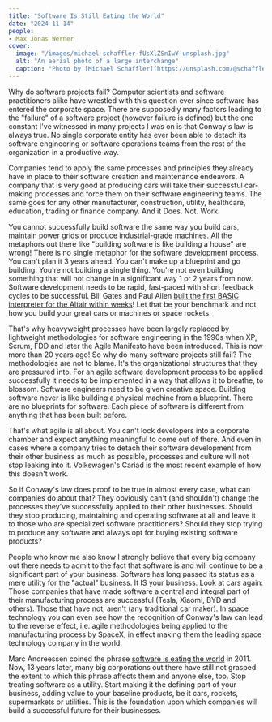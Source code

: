 ```yaml
---
title: "Software Is Still Eating the World"
date: "2024-11-14"
people: 
- Max Jonas Werner
cover:
  image: "/images/michael-schaffler-fUsXlZSnIwY-unsplash.jpg"
  alt: "An aerial photo of a large interchange"
  caption: "Photo by [Michael Schaffler](https://unsplash.com/@schaffler) on [Unsplash](https://unsplash.com/photos/red-panda-during-daytime-fUsXlZSnIwY?utm_content=creditCopyText&utm_medium=referral&utm_source=unsplash) "
---
```


Why do software projects fail? Computer scientists and software practitioners alike have wrestled with this question ever since software has entered the corporate space. There are supposedly many factors leading to the "failure" of a software project (however failure is defined) but the one constant I've witnessed in many projects I was on is that Conway's law is always true. No single corporate entity has ever been able to detach its software engineering or software operations teams from the rest of the organization in a productive way.

Companies tend to apply the same processes and principles they already have in place to their software creation and maintenance endeavors. A company that is very good at producing cars will take their successful car-making processes and force them on their software engineering teams. The same goes for any other manufacturer, construction, utility, healthcare, education, trading or finance company. And it Does. Not. Work.

You cannot successfully build software the same way you build cars, maintain power grids or produce industrial-grade machines. All the metaphors out there like "building software is like building a house" are wrong! There is no single metaphor for the software development process. You can't plan it 3 years ahead. You can't make up a blueprint and go building. You're not building a single thing. You're not even building something that will not change in a significant way 1 or 2 years from now. Software development needs to be rapid, fast-paced with short feedback cycles to be successful. Bill Gates and Paul Allen [built the first BASIC interpreter for the Altair within weeks](https://en.wikipedia.org/wiki/Altair_BASIC#Origin_and_development)! Let that be your benchmark and not how you build your great cars or machines or space rockets.

That's why heavyweight processes have been largely replaced by lightweight methodologies for software engineering in the 1990s when XP, Scrum, FDD and later the Agile Manifesto have been introduced. This is now more than 20 years ago! So why do many software projects still fail? The methodologies are not to blame. It's the organizational structures that they are pressured into. For an agile software development process to be applied successfully it needs to be implemented in a way that allows it to breathe, to blossom. Software engineers need to be given creative space. Building software never is like building a physical machine from a blueprint. There are no blueprints for software. Each piece of software is different from anything that has been built before.

That's what agile is all about. You can't lock developers into a corporate chamber and expect anything meaningful to come out of there. And even in cases where a company tries to detach their software development from their other business as much as possible, processes and culture will not stop leaking into it. Volkswagen's Cariad is the most recent example of how this doesn't work.

So if Conway's law does proof to be true in almost every case, what can companies do about that? They obviously can't (and shouldn't) change the processes they've successfully applied to their other businesses. Should they stop producing, maintaining and operating software at all and leave it to those who are specialized software practitioners? Should they stop trying to produce any software and always opt for buying existing software products?

People who know me also know I strongly believe that every big company out there needs to admit to the fact that software is and will continue to be a significant part of your business. Software has long passed its status as a mere utility for the "actual" business. It IS your business. Look at cars again: Those companies that have made software a central and integral part of their manufacturing process are successful (Tesla, Xiaomi, BYD and others). Those that have not, aren't (any traditional car maker). In space technology you can even see how the recognition of Conway's law can lead to the reverse effect, i.e. agile methodologies being applied to the manufacturing process by SpaceX, in effect making them the leading space technology company in the world.

Marc Andreessen coined the phrase [software is eating the world](https://a16z.com/why-software-is-eating-the-world/) in 2011. Now, 13 years later, many big corporations out there have still not grasped the extent to which this phrase affects them and anyone else, too. Stop treating software as a utility. Start making it the defining part of your business, adding value to your baseline products, be it cars, rockets, supermarkets or utilities. This is the foundation upon which companies will build a successful future for their businesses.
